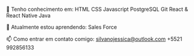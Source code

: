  
💬 Tenho conhecimento em:
 HTML
 CSS
 Javascript
 PostgreSQL
 Git
 React & React Native
 Java
 
🌱 Atualmente estou aprendendo:
Sales Force

📫 Como entrar em contato comigo: 
silvanojessica@outlook.com
+5521 992856133

